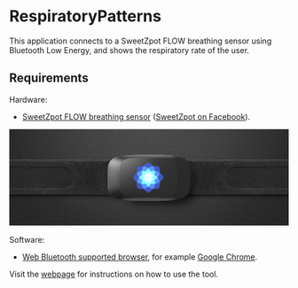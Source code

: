 # RespiratoryPatterns

This application connects to a SweetZpot FLOW breathing sensor using Bluetooth
Low Energy, and shows the respiratory rate of the user.

## Requirements

Hardware:

* [SweetZpot FLOW breathing sensor](https://www.sweetzpot.com/flow) ([SweetZpot
  on Facebook](https://www.facebook.com/sweetzpot)).

![The SweetZpot FLOW sensor.](img/flow.jpg)

Software:

* [Web Bluetooth supported browser](https://caniuse.com/#feat=web-bluetooth),
  for example [Google Chrome](https://www.google.com/chrome/).


Visit the [webpage](https://ejhusom.github.io/RespiratoryPatterns/) for
instructions on how to use the tool.
